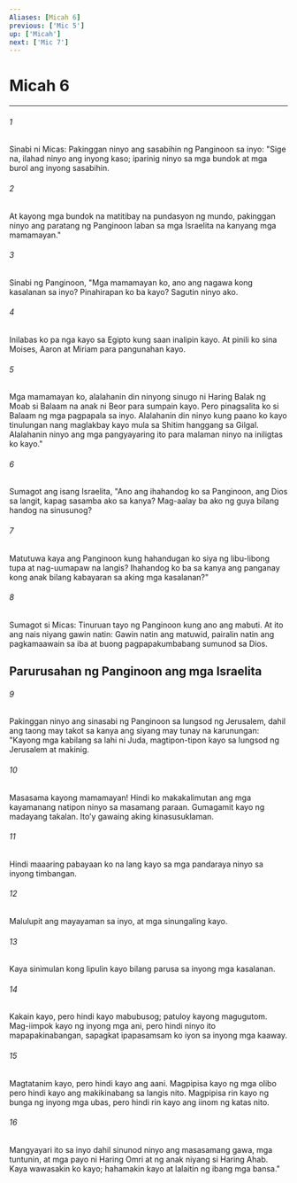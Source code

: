 ```yaml
---
Aliases: [Micah 6]
previous: ['Mic 5']
up: ['Micah']
next: ['Mic 7']
---
```

# Micah 6

***

###### 1
Sinabi ni Micas: Pakinggan ninyo ang sasabihin ng Panginoon sa inyo: "Sige na, ilahad ninyo ang inyong kaso; iparinig ninyo sa mga bundok at mga burol ang inyong sasabihin. 

###### 2
At kayong mga bundok na matitibay na pundasyon ng mundo, pakinggan ninyo ang paratang ng Panginoon laban sa mga Israelita na kanyang mga mamamayan." 

###### 3
Sinabi ng Panginoon, "Mga mamamayan ko, ano ang nagawa kong kasalanan sa inyo? Pinahirapan ko ba kayo? Sagutin ninyo ako. 

###### 4
Inilabas ko pa nga kayo sa Egipto kung saan inalipin kayo. At pinili ko sina Moises, Aaron at Miriam para pangunahan kayo. 

###### 5
Mga mamamayan ko, alalahanin din ninyong sinugo ni Haring Balak ng Moab si Balaam na anak ni Beor para sumpain kayo. Pero pinagsalita ko si Balaam ng mga pagpapala sa inyo. Alalahanin din ninyo kung paano ko kayo tinulungan nang maglakbay kayo mula sa Shitim hanggang sa Gilgal. Alalahanin ninyo ang mga pangyayaring ito para malaman ninyo na iniligtas ko kayo." 

###### 6
Sumagot ang isang Israelita, "Ano ang ihahandog ko sa Panginoon, ang Dios sa langit, kapag sasamba ako sa kanya? Mag-aalay ba ako ng guya bilang handog na sinusunog? 

###### 7
Matutuwa kaya ang Panginoon kung hahandugan ko siya ng libu-libong tupa at nag-uumapaw na langis? Ihahandog ko ba sa kanya ang panganay kong anak bilang kabayaran sa aking mga kasalanan?" 

###### 8
Sumagot si Micas: Tinuruan tayo ng Panginoon kung ano ang mabuti. At ito ang nais niyang gawin natin: Gawin natin ang matuwid, pairalin natin ang pagkamaawain sa iba at buong pagpapakumbabang sumunod sa Dios.

## Parurusahan ng Panginoon ang mga Israelita 

###### 9
Pakinggan ninyo ang sinasabi ng Panginoon sa lungsod ng Jerusalem, dahil ang taong may takot sa kanya ang siyang may tunay na karunungan: "Kayong mga kabilang sa lahi ni Juda, magtipon-tipon kayo sa lungsod ng Jerusalem at makinig. 

###### 10
Masasama kayong mamamayan! Hindi ko makakalimutan ang mga kayamanang natipon ninyo sa masamang paraan. Gumagamit kayo ng madayang takalan. Itoʼy gawaing aking kinasusuklaman. 

###### 11
Hindi maaaring pabayaan ko na lang kayo sa mga pandaraya ninyo sa inyong timbangan. 

###### 12
Malulupit ang mayayaman sa inyo, at mga sinungaling kayo. 

###### 13
Kaya sinimulan kong lipulin kayo bilang parusa sa inyong mga kasalanan. 

###### 14
Kakain kayo, pero hindi kayo mabubusog; patuloy kayong magugutom. Mag-iimpok kayo ng inyong mga ani, pero hindi ninyo ito mapapakinabangan, sapagkat ipapasamsam ko iyon sa inyong mga kaaway. 

###### 15
Magtatanim kayo, pero hindi kayo ang aani. Magpipisa kayo ng mga olibo pero hindi kayo ang makikinabang sa langis nito. Magpipisa rin kayo ng bunga ng inyong mga ubas, pero hindi rin kayo ang iinom ng katas nito. 

###### 16
Mangyayari ito sa inyo dahil sinunod ninyo ang masasamang gawa, mga tuntunin, at mga payo ni Haring Omri at ng anak niyang si Haring Ahab. Kaya wawasakin ko kayo; hahamakin kayo at lalaitin ng ibang mga bansa."
